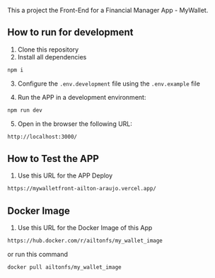 This a project the Front-End for a Financial Manager App - MyWallet.

## How to run for development

1. Clone this repository
2. Install all dependencies

```bash
npm i
```

3. Configure the `.env.development` file using the `.env.example` file

4. Run the APP in a development environment:

```bash
npm run dev

```

5. Open in the browser the following URL:

```bash
http://localhost:3000/
```

## How to Test the APP

1. Use this URL for the APP Deploy

```bash
https://mywalletfront-ailton-araujo.vercel.app/
```

## Docker Image

1. Use this URL for the Docker Image of this App

```bash
https://hub.docker.com/r/ailtonfs/my_wallet_image
```

or run this command

```bash
docker pull ailtonfs/my_wallet_image
```
